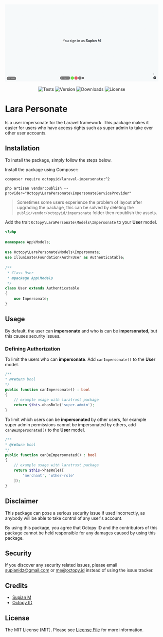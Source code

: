 <p align="center">
    <img src="demo.gif" alt="Demo">
</p>

<p align="center">
    <img src="https://img.shields.io/github/workflow/status/OctopyID/LaraPersonate/Run%20Unit%20Testing?style=for-the-badge&label=tests" alt="Tests">
    <img src="https://img.shields.io/packagist/v/octopyid/laravel-impersonate.svg?style=for-the-badge" alt="Version">
    <img src="https://img.shields.io/packagist/dt/octopyid/laravel-impersonate.svg?style=for-the-badge&color=F28D1A" alt="Downloads">
    <img src="https://img.shields.io/packagist/l/octopyid/laravel-impersonate.svg?style=for-the-badge" alt="License">
</p>

# Lara Personate

Is a user impersonate for the Laravel framework. This package makes it easier for users who have access rights such as super admin to take over other user accounts.

## Installation

To install the package, simply follow the steps below.

Install the package using Composer:

```
composer require octopyid/laravel-impersonate:^2
```

```
php artisan vendor:publish --provider="Octopy\LaraPersonate\ImpersonateServiceProvider"
```

> Sometimes some users experience the problem of layout after upgrading the package, this can be solved by deleting the `public/vendor/octopyid/impersonate` folder then republish the assets.

Add the trait `Octopy\LaraPersonate\Models\Impersonate` to your **User** model.

```php
<?php

namespace App\Models;

use Octopy\LaraPersonate\Models\Impersonate;
use Illuminate\Foundation\Auth\User as Authenticatable;

/**
 * Class User
 * @package App\Models
 */
class User extends Authenticatable
{
    use Impersonate;
}
```

## Usage

By default, the user can **impersonate** and who is can be **impersonated**, but this causes security issues.

### Defining Authorization

To limit the users who can **impersonate**. Add `canImpersonate()` to the **User** model.

```php
/**
* @return bool
*/
public function canImpersonate() : bool
{
    // example usage with laratrust package
    return $this->hasRole('super-admin');
}
```

To limit which users can be **impersonated** by other users, for example super admin permissions cannot be impersonated by others, add `canBeImpersonated()` to the **User** model.

```php
/**
* @return bool
*/
public function canBeImpersonated() : bool
{
    // example usage with laratrust package
    return $this->hasRole([
        'merchant', 'other-role' 
    ]);
}
```

## Disclaimer

This package can pose a serious security issue if used incorrectly, as anybody will be able to take control of any user's account.

By using this package, you agree that Octopy ID and the contributors of this package cannot be held responsible for any damages caused by using this package.

## Security

If you discover any security related issues, please email [supianidz@gmail.com](mailto:supianidz@gmail.com) or [me@octopy.id](mailto:me@octopy.id) instead of using the issue
tracker.

## Credits

- [Supian M](https://github.com/SupianIDz)
- [Octopy ID](https://github.com/OctopyID)

## License

The MIT License (MIT). Please see [License File](LICENSE) for more information.
